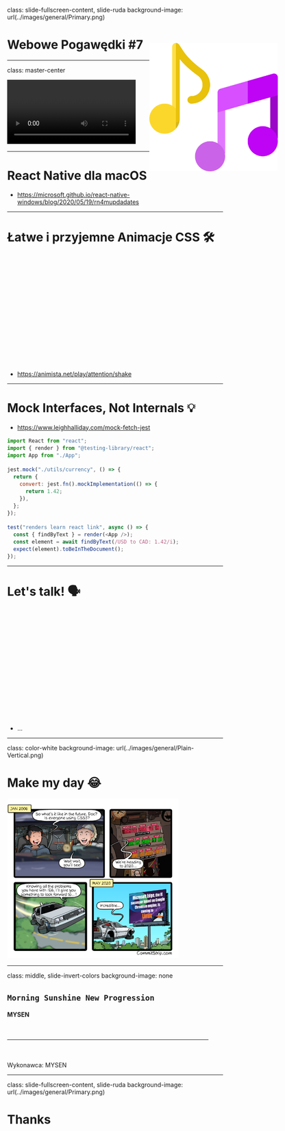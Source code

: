 class: slide-fullscreen-content, slide-ruda
background-image: url(../images/general/Primary.png)

# Webowe Pogawędki #7

---

class: master-center

<video src="../videos/podcast.mp4" controls autoplay loop></video>

---

# React Native dla macOS

* <https://microsoft.github.io/react-native-windows/blog/2020/05/19/rn4mupdadates>

---

# Łatwe i przyjemne Animacje CSS 🛠

<div style="height: 250px"></div>

* <https://animista.net/play/attention/shake>

---

# Mock Interfaces, Not Internals 💡

* <https://www.leighhalliday.com/mock-fetch-jest>

```javascript
import React from "react";
import { render } from "@testing-library/react";
import App from "./App";

jest.mock("./utils/currency", () => {
  return {
    convert: jest.fn().mockImplementation(() => {
      return 1.42;
    }),
  };
});

test("renders learn react link", async () => {
  const { findByText } = render(<App />);
  const element = await findByText(/USD to CAD: 1.42/i);
  expect(element).toBeInTheDocument();
});
```

---

# Let's talk! 🗣

<div style="height: 250px"></div>

* ...

---

class: color-white
background-image: url(../images/general/Plain-Vertical.png)

# Make my day 😂

<img src="images/EXabA7xXgAErBZN.jpeg" style="width: 400px">

---

class: middle, slide-invert-colors
background-image: none

<img src="../images/icons/004-music-note.svg" style="
    position: absolute;
    top: 150px;
    right: 100px;
    width: 300px;
">

## `Morning Sunshine New Progression`

#### MYSEN

<div style="width: 470px; margin: 50px 0;"><hr/></div>

Wykonawca: MYSEN

---

class: slide-fullscreen-content, slide-ruda
background-image: url(../images/general/Primary.png)

# Thanks
